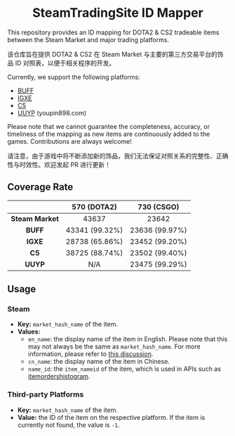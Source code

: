 <h1 align="center">SteamTradingSite ID Mapper</h1>

This repository provides an ID mapping for DOTA2 & CS2 tradeable items between the Steam Market and major trading platforms. 

该仓库旨在提供 DOTA2 & CS2 在 Steam Market 与主要的第三方交易平台的饰品 ID 对照表，以便于相关程序的开发。

Currently, we support the following platforms:

- [BUFF](https://buff.163.com/)
- [IGXE](https://www.igxe.cn/)
- [C5](https://www.c5game.com/)
- [UUYP](https://www.youpin898.com/) (youpin898.com)

Please note that we cannot guarantee the completeness, accuracy, or timeliness of the mapping as new items are continuously added to the games. Contributions are always welcome!

请注意，由于游戏中将不断添加新的饰品，我们无法保证对照关系的完整性、正确性与时效性。欢迎发起 PR 进行更新！

## Coverage Rate

|  | **570 (DOTA2)** | **730 (CSGO)** |
| :------: | :-------------: | :-----------: |
| **Steam Market** | 43637 | 23642 |
| **BUFF** | 43341 (99.32%) | 23636 (99.97%) |
| **IGXE** | 28738 (65.86%) | 23452 (99.20%) |
| **C5** | 38725 (88.74%) | 23502 (99.40%) |
| **UUYP** | N/A | 23475 (99.29%) |


## Usage

### Steam

- **Key:** `market_hash_name` of the item.
- **Values:**
  - `en_name`: the display name of the item in English. Please note that this may not always be the same as `market_hash_name`. For more information, please refer to [this discussion](https://www.reddit.com/r/SteamBot/comments/457zpl/question_difference_between_market_name_and/).
  - `cn_name`: the display name of the item in Chinese.
  - `name_id`: the `item_nameid` of the item, which is used in APIs such as [itemordershistogram](https://steamcommunity.com/market/itemordershistogram?country=US&language=english&currency=1&item_nameid=176096390&norender=1).

### Third-party Platforms

- **Key:** `market_hash_name` of the item.
- **Value:** the ID of the item on the respective platform. If the item is currently not found, the value is `-1`.
